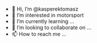 - 👋 Hi, I’m @kasperektomasz
- 👀 I’m interested in motorsport
- 🌱 I’m currently learning ...
- 💞️ I’m looking to collaborate on ...
- 📫 How to reach me ...

<!---
kasperektomasz/kasperektomasz is a ✨ special ✨ repository because its `README.md` (this file) appears on your GitHub profile.
You can click the Preview link to take a look at your changes.
--->
